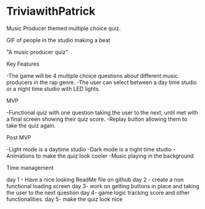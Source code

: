 # TriviawithPatrick
Music Producer themed multiple choice quiz.

GIF of people in the studio making a beat

"A music producer quiz"

Key Features

-The game will be 4 multiple choice questions about different music producers in the rap genre.
-The user can select between a day time studio or a night time studio with LED lights.

MVP

-Functional quiz with one question taking the user to the next, until met with a final screen showing their quiz score.
-Replay button allowing them to take the quiz again.


Post MVP

-Light mode is a daytime studio 
-Dark mode is a night time studio
-Animations to make the quiz look cooler
-Music playing in the background


Time management 

day 1 - Have a nice looking ReadMe file on github
day 2 - create a non functional loading screen
day 3- work on getting buttons in place and taking the user to the next question
day 4- game logic tracking score and other functionalities.
day 5- make the quiz look nice 



